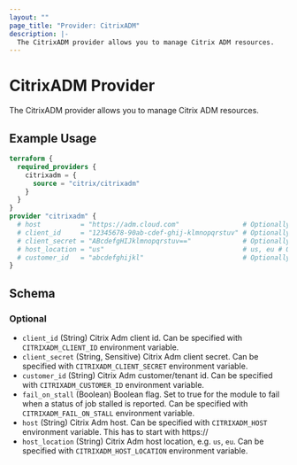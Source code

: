 ```yaml
---
layout: ""
page_title: "Provider: CitrixADM"
description: |-
  The CitrixADM provider allows you to manage Citrix ADM resources.
---
```


# CitrixADM Provider

The CitrixADM provider allows you to manage Citrix ADM resources.

## Example Usage

```terraform
terraform {
  required_providers {
    citrixadm = {
      source = "citrix/citrixadm"
    }
  }
}
provider "citrixadm" {
  # host          = "https://adm.cloud.com"                # Optionally use CITRIXADM_HOST env var
  # client_id     = "12345678-90ab-cdef-ghij-klmnopqrstuv" # Optionally use CITRIXADM_CLIENT_ID env var
  # client_secret = "ABcdefgHIJklmnopqrstuv=="             # Optionally use CITRIXADM_CLIENT_SECRET env var
  # host_location = "us"                                   # us, eu # Optionally use CITRIXADM_HOST_LOCATION env var
  # customer_id   = "abcdefghijkl"                         # Optionally use CITRIXADM_CUSTOMER_ID env var
}
```

<!-- schema generated by tfplugindocs -->
## Schema

### Optional

- `client_id` (String) Citrix Adm client id. Can be specified with `CITRIXADM_CLIENT_ID` environment variable.
- `client_secret` (String, Sensitive) Citrix Adm client secret. Can be specified with `CITRIXADM_CLIENT_SECRET` environment variable.
- `customer_id` (String) Citrix Adm customer/tenant id. Can be specified with `CITRIXADM_CUSTOMER_ID` environment variable.
- `fail_on_stall` (Boolean) Boolean flag. Set to true for the module to fail when a status of job stalled is reported. Can be specified with `CITRIXADM_FAIL_ON_STALL` environment variable.
- `host` (String) Citrix Adm host. Can be specified with `CITRIXADM_HOST` environment variable. This has to start with https://
- `host_location` (String) Citrix Adm host location, e.g. `us`, `eu`. Can be specified with `CITRIXADM_HOST_LOCATION` environment variable.
